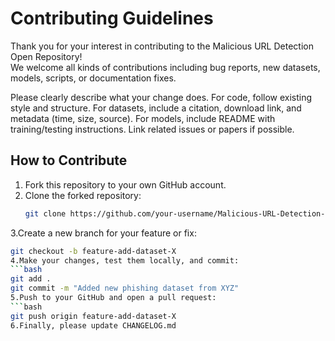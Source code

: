 # Contributing Guidelines

Thank you for your interest in contributing to the Malicious URL Detection Open Repository!  
We welcome all kinds of contributions including bug reports, new datasets, models, scripts, or documentation fixes.

Please clearly describe what your change does.
For code, follow existing style and structure.
For datasets, include a citation, download link, and metadata (time, size, source).
For models, include README with training/testing instructions.
Link related issues or papers if possible.

## How to Contribute

1. Fork this repository to your own GitHub account.
2. Clone the forked repository:
   ```bash
   git clone https://github.com/your-username/Malicious-URL-Detection-Open-Source.git
3.Create a new branch for your feature or fix:
   ```bash
   git checkout -b feature-add-dataset-X
4.Make your changes, test them locally, and commit:
   ```bash
   git add .
   git commit -m "Added new phishing dataset from XYZ"
5.Push to your GitHub and open a pull request:
   ```bash
   git push origin feature-add-dataset-X
6.Finally, please update CHANGELOG.md
